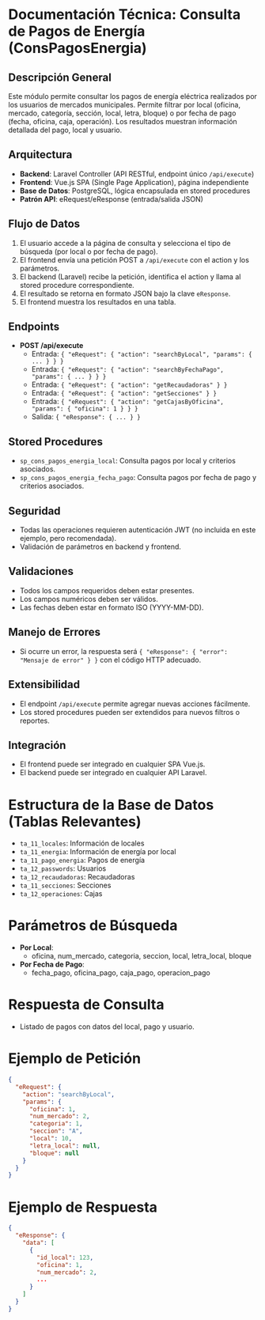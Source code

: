 # Documentación Técnica: Consulta de Pagos de Energía (ConsPagosEnergia)

## Descripción General
Este módulo permite consultar los pagos de energía eléctrica realizados por los usuarios de mercados municipales. Permite filtrar por local (oficina, mercado, categoría, sección, local, letra, bloque) o por fecha de pago (fecha, oficina, caja, operación). Los resultados muestran información detallada del pago, local y usuario.

## Arquitectura
- **Backend**: Laravel Controller (API RESTful, endpoint único `/api/execute`)
- **Frontend**: Vue.js SPA (Single Page Application), página independiente
- **Base de Datos**: PostgreSQL, lógica encapsulada en stored procedures
- **Patrón API**: eRequest/eResponse (entrada/salida JSON)

## Flujo de Datos
1. El usuario accede a la página de consulta y selecciona el tipo de búsqueda (por local o por fecha de pago).
2. El frontend envía una petición POST a `/api/execute` con el action y los parámetros.
3. El backend (Laravel) recibe la petición, identifica el action y llama al stored procedure correspondiente.
4. El resultado se retorna en formato JSON bajo la clave `eResponse`.
5. El frontend muestra los resultados en una tabla.

## Endpoints
- **POST /api/execute**
  - Entrada: `{ "eRequest": { "action": "searchByLocal", "params": { ... } } }`
  - Entrada: `{ "eRequest": { "action": "searchByFechaPago", "params": { ... } } }`
  - Entrada: `{ "eRequest": { "action": "getRecaudadoras" } }`
  - Entrada: `{ "eRequest": { "action": "getSecciones" } }`
  - Entrada: `{ "eRequest": { "action": "getCajasByOficina", "params": { "oficina": 1 } } }`
  - Salida: `{ "eResponse": { ... } }`

## Stored Procedures
- `sp_cons_pagos_energia_local`: Consulta pagos por local y criterios asociados.
- `sp_cons_pagos_energia_fecha_pago`: Consulta pagos por fecha de pago y criterios asociados.

## Seguridad
- Todas las operaciones requieren autenticación JWT (no incluida en este ejemplo, pero recomendada).
- Validación de parámetros en backend y frontend.

## Validaciones
- Todos los campos requeridos deben estar presentes.
- Los campos numéricos deben ser válidos.
- Las fechas deben estar en formato ISO (YYYY-MM-DD).

## Manejo de Errores
- Si ocurre un error, la respuesta será `{ "eResponse": { "error": "Mensaje de error" } }` con el código HTTP adecuado.

## Extensibilidad
- El endpoint `/api/execute` permite agregar nuevas acciones fácilmente.
- Los stored procedures pueden ser extendidos para nuevos filtros o reportes.

## Integración
- El frontend puede ser integrado en cualquier SPA Vue.js.
- El backend puede ser integrado en cualquier API Laravel.

# Estructura de la Base de Datos (Tablas Relevantes)
- `ta_11_locales`: Información de locales
- `ta_11_energia`: Información de energía por local
- `ta_11_pago_energia`: Pagos de energía
- `ta_12_passwords`: Usuarios
- `ta_12_recaudadoras`: Recaudadoras
- `ta_11_secciones`: Secciones
- `ta_12_operaciones`: Cajas

# Parámetros de Búsqueda
- **Por Local**:
  - oficina, num_mercado, categoria, seccion, local, letra_local, bloque
- **Por Fecha de Pago**:
  - fecha_pago, oficina_pago, caja_pago, operacion_pago

# Respuesta de Consulta
- Listado de pagos con datos del local, pago y usuario.

# Ejemplo de Petición
```json
{
  "eRequest": {
    "action": "searchByLocal",
    "params": {
      "oficina": 1,
      "num_mercado": 2,
      "categoria": 1,
      "seccion": "A",
      "local": 10,
      "letra_local": null,
      "bloque": null
    }
  }
}
```

# Ejemplo de Respuesta
```json
{
  "eResponse": {
    "data": [
      {
        "id_local": 123,
        "oficina": 1,
        "num_mercado": 2,
        ...
      }
    ]
  }
}
```

